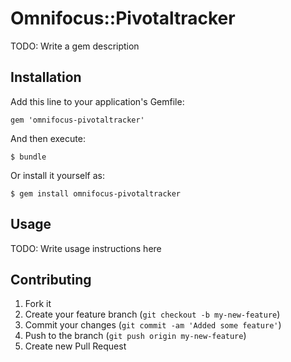 # Omnifocus::Pivotaltracker

TODO: Write a gem description

## Installation

Add this line to your application's Gemfile:

    gem 'omnifocus-pivotaltracker'

And then execute:

    $ bundle

Or install it yourself as:

    $ gem install omnifocus-pivotaltracker

## Usage

TODO: Write usage instructions here

## Contributing

1. Fork it
2. Create your feature branch (`git checkout -b my-new-feature`)
3. Commit your changes (`git commit -am 'Added some feature'`)
4. Push to the branch (`git push origin my-new-feature`)
5. Create new Pull Request
